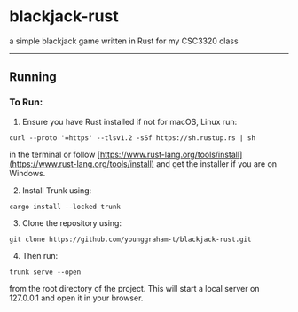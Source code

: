 # blackjack-rust
a simple blackjack game written in Rust for my CSC3320 class

***

## Running
### To Run:
1. Ensure you have Rust installed if not  for macOS, Linux run:
```
curl --proto '=https' --tlsv1.2 -sSf https://sh.rustup.rs | sh
```
in the terminal or follow [https://www.rust-lang.org/tools/install](https://www.rust-lang.org/tools/install) and get the installer if you are on Windows.  

2. Install Trunk using:
```
cargo install --locked trunk
```
3. Clone the repository using:
```
git clone https://github.com/younggraham-t/blackjack-rust.git
```
4. Then run:
```
trunk serve --open
```
from the root directory of the project. This will start a local server on 127.0.0.1 and open it in your browser.





